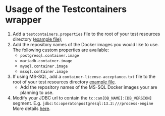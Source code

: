 # Usage of the Testcontainers wrapper

1. Add a `testcontainers.properties` file to the root of your test resources directory ([example file](./testing/src/test/resources/testcontainers.properties));
1. Add the repository names of the Docker images you would like to use. The following custom properties are available:
   * `postgresql.container.image`
   * `mariadb.container.image`
   * `mysql.container.image`
   * `mssql.container.image`
1. If using MS-SQL, add a `container-license-acceptance.txt` file to the root of your test resources directory [example file](./testing/src/test/resources/container-license-acceptance.txt). 
   * Add the repository names of the MS-SQL Docker images your are planning to use.
1. Modify your JDBC url to contain the `tc:cam[DB_NAME]:[DB_VERSION]` segment. E.g. `jdbc:tc:operatonpostgresql:13.2:///process-engine` 
   More details [here](https://www.testcontainers.org/modules/databases/jdbc/).